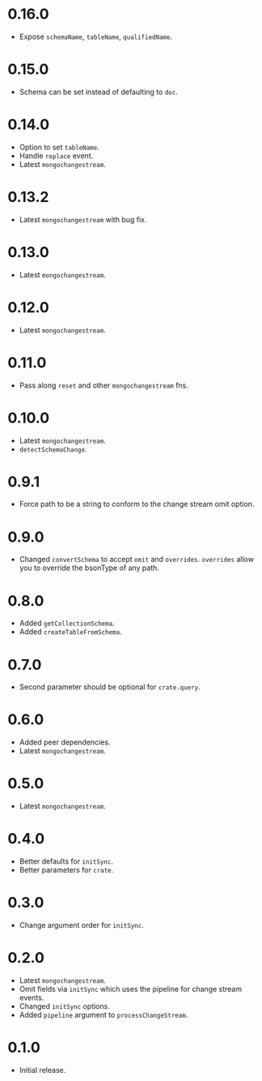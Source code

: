 # 0.16.0

- Expose `schemaName`, `tableName`, `qualifiedName`.

# 0.15.0

- Schema can be set instead of defaulting to `doc`.

# 0.14.0

- Option to set `tableName`.
- Handle `replace` event.
- Latest `mongochangestream`.

# 0.13.2

- Latest `mongochangestream` with bug fix.

# 0.13.0

- Latest `mongochangestream`.

# 0.12.0

- Latest `mongochangestream`.

# 0.11.0

- Pass along `reset` and other `mongochangestream` fns.

# 0.10.0

- Latest `mongochangestream`.
- `detectSchemaChange`.

# 0.9.1

- Force path to be a string to conform to the change stream omit option.

# 0.9.0

- Changed `convertSchema` to accept `omit` and `overrides`.
`overrides` allow you to override the bsonType of any path.

# 0.8.0

- Added `getCollectionSchema`.
- Added `createTableFromSchema`.

# 0.7.0

- Second parameter should be optional for `crate.query`.

# 0.6.0

- Added peer dependencies.
- Latest `mongochangestream`.

# 0.5.0

- Latest `mongochangestream`.

# 0.4.0

- Better defaults for `initSync`.
- Better parameters for `crate`.

# 0.3.0

- Change argument order for `initSync`.

# 0.2.0

- Latest `mongochangestream`.
- Omit fields via `initSync` which uses the pipeline for change stream events.
- Changed `initSync` options.
- Added `pipeline` argument to `processChangeStream`.

# 0.1.0

- Initial release.
